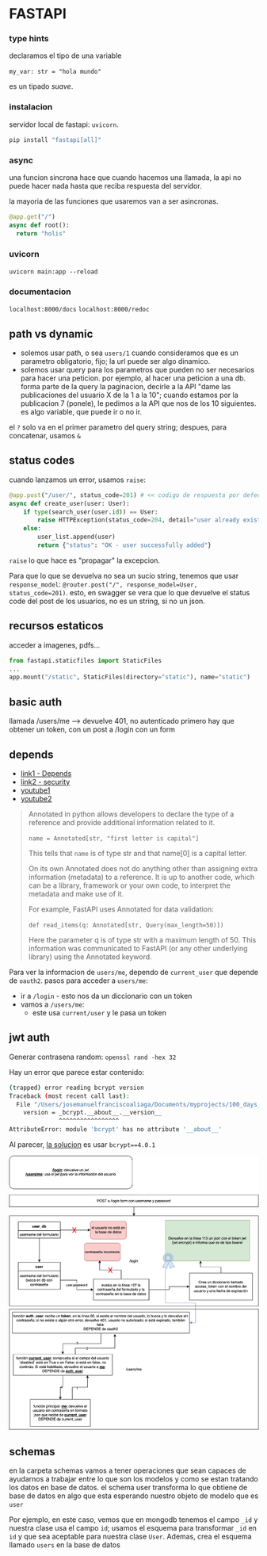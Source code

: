 # FASTAPI

### type hints

declaramos el tipo de una variable

`my_var: str = "hola mundo"`

es un tipado _suave_. 

### instalacion

servidor local de fastapi: `uvicorn`.

```sh
pip install "fastapi[all]"
```

### async

una funcion sincrona hace que cuando hacemos una llamada, la api no puede hacer nada hasta que reciba respuesta del servidor.

la mayoria de las funciones que usaremos van a ser asincronas.

```py
@app.get("/")
async def root():
  return "holis"
```

### uvicorn

`uvicorn main:app --reload`

### documentacion

`localhost:8000/docs`
`localhost:8000/redoc`

## path vs dynamic

- solemos usar path, o sea `users/1` cuando consideramos que es un parametro obligatorio, fijo; la url puede ser algo dinamico.
- solemos usar query para los parametros que pueden no ser necesarios para hacer una peticion. por ejemplo, al hacer una peticion a una db. forma parte de la query la paginacion, decirle a la API "dame las publicaciones del usuario X de la 1 a la 10"; cuando estamos por la publicacion 7 (ponele), le pedimos a la API que nos de los 10 siguientes. es algo variable, que puede ir o no ir.

el `?` solo va en el primer parametro del query string; despues, para concatenar, usamos `&`

## status codes

cuando lanzamos un error, usamos `raise`:

```py
@app.post("/user/", status_code=201) # << codigo de respuesta por defecto, se declara en la cabecera
async def create_user(user: User):
    if type(search_user(user.id)) == User:
        raise HTTPException(status_code=204, detail="user already exists")
    else:
        user_list.append(user)
        return {"status": "OK - user successfully added"}
```

`raise` lo que hace es "propagar" la excepcion.

Para que lo que se devuelva no sea un sucio string, tenemos que usar `response_model`: `@router.post("/", response_model=User, status_code=201)`. esto, en swagger se vera que lo que devuelve el status code del post de los usuarios, no es un string, si no un json.

## recursos estaticos

acceder a imagenes, pdfs... 

```py
from fastapi.staticfiles import StaticFiles
...
app.mount("/static", StaticFiles(directory="static"), name="static")

```

## basic auth

llamada /users/me --> devuelve 401, no autenticado
primero hay que obtener un token, con un post a /login con un form 

## depends

- [link1 - Depends](https://fastapi.tiangolo.com/tutorial/dependencies/)
- [link2 - security](https://fastapi.tiangolo.com/tutorial/security/simple-oauth2/)
- [youtube1](https://www.youtube.com/watch?v=Kq7ezzVInCA)
- [youtube2](https://www.youtube.com/watch?v=jJDzJg3O9ZQ)

> Annotated in python allows developers to declare the type of a reference and provide additional information related to it.
> 
> `name = Annotated[str, "first letter is capital"]`
> 
> This tells that `name` is of type str and that name[0] is a capital letter.
> 
> On its own Annotated does not do anything other than assigning extra information (metadata) to a reference. It is up to another code, which can be a library, framework or your own code, to interpret the metadata and make use of it.
> 
> For example, FastAPI uses Annotated for data validation:
> 
> `def read_items(q: Annotated[str, Query(max_length=50)])`
> 
> Here the parameter q is of type str with a maximum length of 50. This information was communicated to FastAPI (or any other underlying library) using the Annotated keyword.

Para ver la informacion de `users/me`, dependo de `current_user` que depende de `oauth2`. pasos para acceder a `users/me`:

- ir a `/login` - esto nos da un diccionario con un token
- vamos a `/users/me`:
  - este usa `current/user` y le pasa un token 



## jwt auth

Generar contrasena random: `openssl rand -hex 32` 

Hay un error que parece estar contenido:

```sh
(trapped) error reading bcrypt version
Traceback (most recent call last):
  File "/Users/josemanuelfranciscoaliaga/Documents/myprojects/100_days_of_py_v3/mouredev/fastapi/virtual-fapi/lib/python3.12/site-packages/passlib/handlers/bcrypt.py", line 620, in _load_backend_mixin
    version = _bcrypt.__about__.__version__
              ^^^^^^^^^^^^^^^^^
AttributeError: module 'bcrypt' has no attribute '__about__'
```

Al parecer, [la solucion](https://github.com/pyca/bcrypt/issues/684#issuecomment-1836872510) es usar `bcrypt==4.0.1`

![diagrama jwt](./jwt_diagram.svg)

## schemas

en la carpeta schemas vamos a tener operaciones que sean capaces de ayudarnos a trabajar entre lo que son los modelos y como se estan tratando los datos en base de datos. el schema user transforma lo que obtiene de base de datos en algo que esta esperando nuestro objeto de modelo que es `user`

Por ejemplo, en este caso, vemos que en mongodb tenemos el campo `_id` y nuestra clase usa el campo `id`; usamos el esquema para transformar `_id` en `id` y que sea aceptable para nuestra clase `User`. Ademas, crea el esquema llamado `users` en la base de datos
